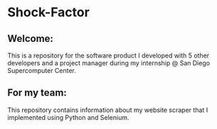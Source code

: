# Shock-Factor<br>
## Welcome:<br>
This is a repository for the software product I developed with 5 other developers and a project manager during my internship @ San Diego Supercomputer Center.<br>

## For my team:
This repository contains information about my website scraper that I implemented using Python and Selenium.<br>
